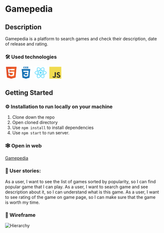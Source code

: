 # Gamepedia

## Description

Gamepedia is a platform to search games and check their description, date of release and rating.

### :hammer_and_wrench: Used technologies

<div>
    <img src="https://github.com/devicons/devicon/blob/master/icons/html5/html5-original.svg" title="HTML5" alt="HTML" width="40" height="40"/>&nbsp;
    <img src="https://github.com/devicons/devicon/blob/master/icons/css3/css3-plain-wordmark.svg"  title="CSS3" alt="CSS" width="40" height="40"/>&nbsp;
    <img src="https://github.com/devicons/devicon/blob/master/icons/react/react-original.svg" title="React" alt="JavaScript" width="40" height="40"/>&nbsp;
    <img src="https://github.com/devicons/devicon/blob/master/icons/javascript/javascript-original.svg" title="JavaScript" alt="JavaScript" width="40" height="40"/>&nbsp;
</div>

## Getting Started

### :gear: Installation to run locally on your machine

1. Clone down the repo
2. Open cloned directory
3. Use `npm install` to install dependencies
4. Use `npm start` to run server.

### :spider_web: Open in web

[Gamepedia](https://gamepedia-lannister.netlify.app)

### :smiling_face_with_three_hearts: User stories:

As a user, I want to see the list of games sorted by popularity, so I can find popular game that I can play.
As a user, I want to search game and see description about it, so I can understand what is this game.
As a user, I want to see rating of the game on game page, so I can make sure that the game is worth my time.

### :page_with_curl: Wireframe
<img width="800" alt="Hierarchy" src="https://user-images.githubusercontent.com/81039516/194810913-152dc524-f51e-471f-b7e7-13201ae4aa7d.png">

